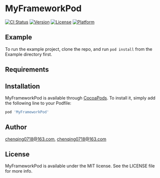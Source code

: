 # MyFrameworkPod

[![CI Status](https://img.shields.io/travis/chenqing0718@163.com/MyFrameworkPod.svg?style=flat)](https://travis-ci.org/chenqing0718@163.com/MyFrameworkPod)
[![Version](https://img.shields.io/cocoapods/v/MyFrameworkPod.svg?style=flat)](https://cocoapods.org/pods/MyFrameworkPod)
[![License](https://img.shields.io/cocoapods/l/MyFrameworkPod.svg?style=flat)](https://cocoapods.org/pods/MyFrameworkPod)
[![Platform](https://img.shields.io/cocoapods/p/MyFrameworkPod.svg?style=flat)](https://cocoapods.org/pods/MyFrameworkPod)

## Example

To run the example project, clone the repo, and run `pod install` from the Example directory first.

## Requirements

## Installation

MyFrameworkPod is available through [CocoaPods](https://cocoapods.org). To install
it, simply add the following line to your Podfile:

```ruby
pod 'MyFrameworkPod'
```

## Author

chenqing0718@163.com, chenqing0718@163.com

## License

MyFrameworkPod is available under the MIT license. See the LICENSE file for more info.
